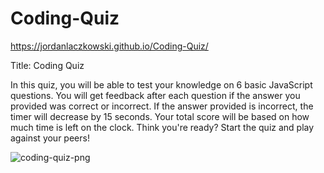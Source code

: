 # Coding-Quiz

https://jordanlaczkowski.github.io/Coding-Quiz/

Title: Coding Quiz

In this quiz, you will be able to test your knowledge on 6 basic JavaScript questions. You will get feedback after each question if the answer you provided was correct or incorrect. If the answer provided is incorrect, the timer will decrease by 15 seconds. Your total score will be based on how much time is left on the clock. Think you're ready? Start the quiz and play against your peers!

![coding-quiz-png](https://user-images.githubusercontent.com/109110372/184047385-72526145-cc1b-4c09-9276-bd3933362495.png)
